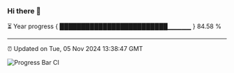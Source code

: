 ### Hi there 👋

⏳ Year progress { █████████████████████████▁▁▁▁▁ } 84.58 %

---

⏰ Updated on Tue, 05 Nov 2024 13:38:47 GMT

![Progress Bar CI](https://github.com/IshwaranRudhara/GIT-ACTION/workflows/Progress%20Bar%20CI/badge.svg)
